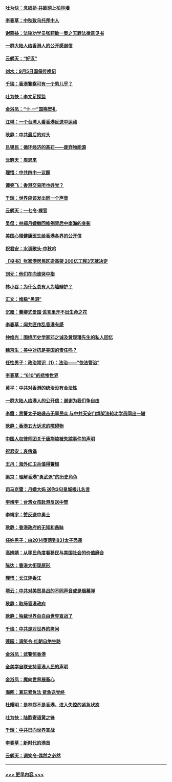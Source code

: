 #### [吐为快：念奴娇‧共匪网上柏林墙](../pages/nsc993/n11519122.md?t=09132122) 
#### [李春草：中秋致乌托邦中人](../pages/nsc993/n11518776.md?t=09132122) 
#### [谢燕益：法轮功学员张莉敏一案之无罪法律意见书](../pages/nsc993/n11517600.md?t=09132122) 
#### [一群大陆人给香港人的公开感谢信](../pages/nsc993/n11514797.md?t=09132122) 
#### [云鹤天：“好汉”](../pages/nsc993/n11513536.md?t=09132122) 
#### [刘水：9月5日国保传唤记](../pages/nsc993/n11513460.md?t=09132122) 
#### [千瑞：香港警察可有一个男儿乎？](../pages/nsc993/n11513109.md?t=09132122) 
#### [吐为快：李文足探监](../pages/nsc993/n11509622.md?t=09132122) 
#### [金浴凤：“十‧一”国殇贺礼](../pages/nsc993/n11509593.md?t=09132122) 
#### [江琳：一个台湾人看香港反送中运动](../pages/nsc993/n11509211.md?t=09132122) 
#### [耿静：中共最后的对头](../pages/nsc993/n11508308.md?t=09132122) 
#### [吕锡民：循环经济的基石——废弃物能源](../pages/nsc993/n11508212.md?t=09132122) 
#### [云鹤天：周恩来](../pages/nsc993/n11508055.md?t=09132122) 
#### [理悟：中共四中一议题](../pages/nsc993/n11507782.md?t=09132122) 
#### [谭笑飞：香港交易所也姓党？](../pages/nsc993/n11507753.md?t=09132122) 
#### [千瑞：世界应该发出同一个声音](../pages/nsc993/n11507290.md?t=09132122) 
#### [云鹤天：一七令‧裸官](../pages/nsc993/n11507177.md?t=09132122) 
#### [吴侃：林郑月娥撤回修例背后中南海的身影](../pages/nsc993/n11506876.md?t=09132122) 
#### [美国心理健康医生给香港各界的公开信](../pages/nsc993/n11506809.md?t=09132122) 
#### [祝君安：水调歌头‧中秋吟](../pages/nsc993/n11506758.md?t=09132122) 
#### [【投书】张家港居民区造高架 200亿工程3天就决定](../pages/nsc993/n11506682.md?t=09132122) 
#### [刘元：他们在向谁竖中指](../pages/nsc993/n11505384.md?t=09132122) 
#### [林小谷：为什么总有人为墙辩护？](../pages/nsc993/n11505226.md?t=09132122) 
#### [汇文：维稳“黑洞”](../pages/nsc993/n11504347.md?t=09132122) 
#### [沉雁：董卿式爱国 谎言里开不出生命之花](../pages/nsc993/n11503215.md?t=09132122) 
#### [李春草：闻共匪作乱香港有感](../pages/nsc993/n11503072.md?t=09132122) 
#### [仲维光：围绕历史学家邓之诚及黄现璠先生的私人回忆](../pages/nsc993/n11501330.md?t=09132122) 
#### [魏京生：美中对抗是美国的责任吗？](../pages/nsc993/n11500723.md?t=09132122) 
#### [任性男子：政治常识（1）：法治——“依法管治”](../pages/nsc993/n11500791.md?t=09132122) 
#### [李春草：“610”的悲惨世界](../pages/nsc993/n11501141.md?t=09132122) 
#### [黄平：中共对香港的统治没有合法性](../pages/nsc993/n11499473.md?t=09132122) 
#### [一群大陆人给港人的公开信：谢谢为我们争自由](../pages/nsc993/n11500402.md?t=09132122) 
#### [李霞：黑警太子站袭击无辜民众 与中共天安门绑架法轮功学员同出一辙](../pages/nsc993/n11499805.md?t=09132122) 
#### [耿静：香港五大诉求的障碍物](../pages/nsc993/n11497578.md?t=09132122) 
#### [中国人权律师团关于唐荆陵被失踪事件的声明](../pages/nsc993/n11500014.md?t=09132122) 
#### [祝君安：哀傀儡](../pages/nsc993/n11499776.md?t=09132122) 
#### [王丹：海外红卫兵值得警惕](../pages/nsc993/n11498138.md?t=09132122) 
#### [梁京：理解香港“勇武派”的历史角色](../pages/nsc993/n11498006.md?t=09132122) 
#### [司马京雷：月娥大妈  送你3句皇城根儿名言](../pages/nsc993/n11497885.md?t=09132122) 
#### [李靖宇：台湾女孩赴港反送中赞](../pages/nsc993/n11497721.md?t=09132122) 
#### [李靖宇：赞反送中勇士](../pages/nsc993/n11497452.md?t=09132122) 
#### [耿静：香港政府的无知和愚昧](../pages/nsc993/n11494238.md?t=09132122) 
#### [任姓男子：由2014堕落到831太子恐袭](../pages/nsc993/n11496683.md?t=09132122) 
#### [高婧婧：从移民角度看移民与美国社会的价值磨合](../pages/nsc993/n11495757.md?t=09132122) 
#### [陈达：香港大街现原形 ](../pages/nsc993/n11495441.md?t=09132122) 
#### [理悟：长江连香江](../pages/nsc993/n11495377.md?t=09132122) 
#### [项云：中共对美贸易战的不同声音或是烟幕弹](../pages/nsc993/n11494929.md?t=09132122) 
#### [耿静：取缔香港政府](../pages/nsc993/n11494218.md?t=09132122) 
#### [耿静：独裁世界向自由世界宣战了](../pages/nsc993/n11494190.md?t=09132122) 
#### [千瑞：中共是对世界的拷问](../pages/nsc993/n11493021.md?t=09132122) 
#### [莲园：调笑令‧红朝自绝生路](../pages/nsc993/n11493011.md?t=09132122) 
#### [金浴凤：武警惊香港](../pages/nsc993/n11492994.md?t=09132122) 
#### [全美学自联支持香港人民的声明](../pages/nsc993/n11492630.md?t=09132122) 
#### [金浴凤：魔向世界展畜心](../pages/nsc993/n11492599.md?t=09132122) 
#### [海网：真玩紧急法 紧急送党终 ](../pages/nsc993/n11492535.md?t=09132122) 
#### [杜耀明：是林郑不是香港，进入失控的紧急状态](../pages/nsc993/n11491420.md?t=09132122) 
#### [吐为快：陆胞寄语黄之锋](../pages/nsc993/n11491117.md?t=09132122) 
#### [千瑞：中共已向世界宣战](../pages/nsc993/n11490123.md?t=09132122) 
#### [李春草：新时代的港首](../pages/nsc993/n11489864.md?t=09132122) 
#### [云鹤天：调笑令·偶然之必然](../pages/nsc993/n11489701.md?t=09132122) 

----
#### [ >>> 更早内容 <<< ](../indexes/nsc993-earlier.md)
